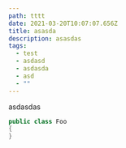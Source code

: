 ```yaml
---
path: tttt
date: 2021-03-20T10:07:07.656Z
title: asasda
description: asasdas
tags:
  - test
  - asdasd
  - asdasda
  - asd
  - ""
---
```

asdasdas

```csharp
public class Foo
{
}
```